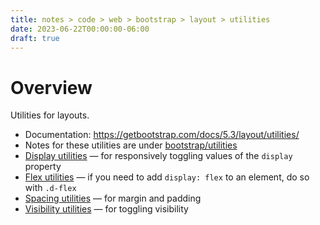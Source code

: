 ```yaml
---
title: notes > code > web > bootstrap > layout > utilities
date: 2023-06-22T00:00:00-06:00
draft: true
---
```


# Overview
Utilities for layouts.
- Documentation: https://getbootstrap.com/docs/5.3/layout/utilities/
- Notes for these utilities are under [bootstrap/utilities](../../utilities)
- [Display utilities](../../utilities/display) — for responsively toggling values of the `display` property
- [Flex utilities](../../utilities/flex) — if you need to add `display: flex` to an element, do so with `.d-flex`
- [Spacing utilities](../../utilities/spacing) — for margin and padding
- [Visibility utilities](../../utilities/visibility) — for toggling visibility